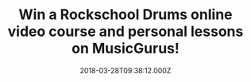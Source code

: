---
campaign-uuid: "c-9726f536-7a64-467f-bec4-94ded1dc42a4"
type: "Preview"
category: "Competition"
date: "2018-03-28T09:38:12.000Z"
end-date: "2018-04-11T23:59:00.000Z"
disable-form: false
is_promoted: false
has_entry_page: true
title: "Win a Rockschool Drums online video course and personal lessons on MusicGurus!"
competition-description: "<p>Calling all the musicians out there! We have a surprise\
  \ for you! Thanks to NME AAA and MusicGurus three budding drum heroes could win\
  \ a Rockschool video course of their choice (or any other MusicGurus course) including\
  \ a 1-2-1 personal online lesson from a friendly and expert teacher to set them\
  \ off in the right direction!</p> \r\n<p>Liking what you hear? Click on the link\
  \ below for a chance to win!</p>"
hero-header: "Win a Rockschool Drums online video course and personal lessons on MusicGurus!"
terms-confirmation: "N/A"
banner-img: "https://assets.expresslyapp.com/asset-41c0aab7-43b7-49cf-8b33-2e2cdcca1cb0.png"
logo-left-href: "https://www.musicgurus.com/"
logo-left-image: "https://assets.expresslyapp.com/33aa114e-e727-47d8-949d-926d288e722d-thumb.png"
logo-left-title: "MusicGurus"
bg-image-hero: "https://assets.expresslyapp.com/asset-bba2fde7-7701-4663-ae00-e81bd88d3947.png"
bg-image-first: "https://assets.expresslyapp.com/asset-99e803ad-862f-4b60-bebe-ea563d032515.png"
bg-image-second: "https://assets.expresslyapp.com/asset-cee04fff-51df-49e1-8f9c-13cc99a2e39a.jpg"
bg-image-third: "https://assets.expresslyapp.com/asset-2ddb6bb4-2055-422b-8f2a-5388b89a2c5e.png"
section1-content: "<p>MusicGurus.com is the #1 place to learn music online! \r\nBeginners\
  \ just starting out and experience musicians choose from 1000s of video lessons\
  \ across a range of instrument and styles taught by top teachers and contemporary\
  \ stars such as Katie Melua, Everything Everything and Radiohead.</p>\r\n<p>Students\
  \ learn anything from piano to electronic music production and more with HD video\
  \ lessons and get 1-2-1 personalized tutoring from awesome teachers anytime, anywhere.</p>"
section2-content: "MusicGurus has just released new courses for the ENTIRE drum syllabus\
  \ for the global leaders in contemporary music education and exams, Rockschool!\
  \ This means students can now join a community of hundreds of thousands of Rockschool\
  \ students and experience the full learning journey for drums!"
section3-content: "<p>Get ready, because NME AAA is partnering with them to give 3\
  \ lucky winners the chance of winning a Rockschool video course of their choice\
  \ including a 1-2-1 personal online lesson from an expert teacher!<p/>\r\n\r\n<p>Sounds\
  \ amazing, right? Don’t miss out on this amazing opportunity and enter below for\
  \ a chance to win!</p> \r\n\r\n<p>Good luck!</p>"
entry-title: "Win a Rockschool Drums online video course and personal lessons on MusicGurus!"
entry-content: "<p>Enter the draw to win a Rockschool Drums online video course and\
  \ personal lessons on MusicGurus by completing the form below before 23:59 on 04/11/2018.</p>"
has-winner: false
prize-description: "A Rockschool video course of their choice including a 1-2-1 personal\
  \ online lesson from an expert teacher."
---